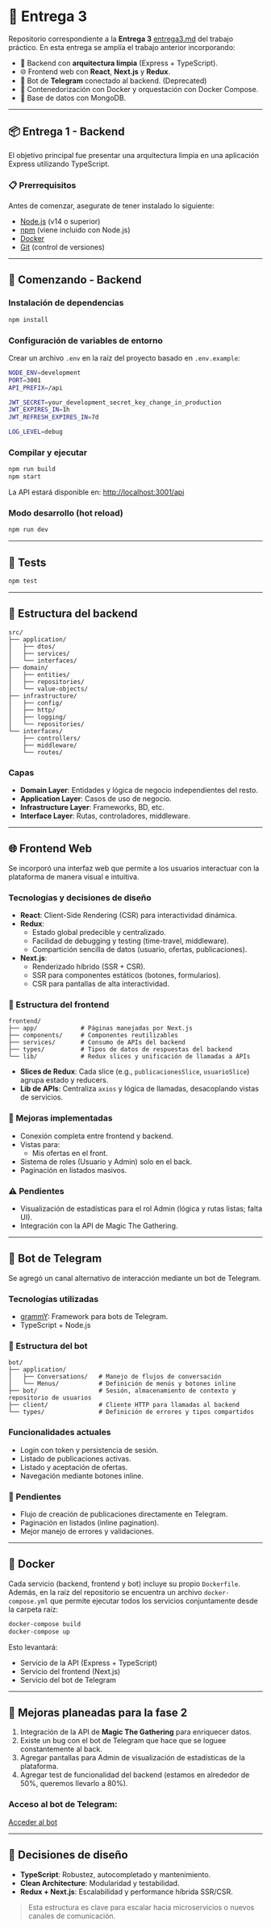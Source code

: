 # 🎯 Entrega 3

Repositorio correspondiente a la **Entrega 3**  [entrega3.md](./entrega3.md) del trabajo práctico. En esta entrega se amplía el trabajo anterior incorporando:

- 🧱 Backend con **arquitectura limpia** (Express + TypeScript).  
- 🌐 Frontend web con **React**, **Next.js** y **Redux**.  
- 🤖 Bot de **Telegram** conectado al backend. (Deprecated) 
- 🐳 Contenedorización con Docker y orquestación con Docker Compose.
- 📄 Base de datos con MongoDB. 

---

## 📦 Entrega 1 - Backend

El objetivo principal fue presentar una arquitectura limpia en una aplicación Express utilizando TypeScript.

### 📋 Prerrequisitos

Antes de comenzar, asegurate de tener instalado lo siguiente:

- [Node.js](https://nodejs.org/) (v14 o superior)  
- [npm](https://www.npmjs.com/) (viene incluido con Node.js)  
- [Docker](https://www.docker.com/get-started)  
- [Git](https://git-scm.com/) (control de versiones)

---

## 🚀 Comenzando - Backend

### Instalación de dependencias

```bash
npm install
```

### Configuración de variables de entorno

Crear un archivo `.env` en la raíz del proyecto basado en `.env.example`:

```bash
NODE_ENV=development
PORT=3001
API_PREFIX=/api

JWT_SECRET=your_development_secret_key_change_in_production
JWT_EXPIRES_IN=1h
JWT_REFRESH_EXPIRES_IN=7d

LOG_LEVEL=debug
```

### Compilar y ejecutar

```bash
npm run build
npm start
```

La API estará disponible en: [http://localhost:3001/api](http://localhost:3001/api)

### Modo desarrollo (hot reload)

```bash
npm run dev
```

---

## 🧪 Tests

```bash
npm test
```

---

## 📁 Estructura del backend

```
src/
├── application/
│   ├── dtos/
│   ├── services/
│   └── interfaces/
├── domain/
│   ├── entities/
│   ├── repositories/
│   └── value-objects/
├── infrastructure/
│   ├── config/
│   ├── http/
│   ├── logging/
│   └── repositories/
└── interfaces/
    ├── controllers/
    ├── middleware/
    └── routes/
```

### Capas

- **Domain Layer**: Entidades y lógica de negocio independientes del resto.  
- **Application Layer**: Casos de uso de negocio.  
- **Infrastructure Layer**: Frameworks, BD, etc.  
- **Interface Layer**: Rutas, controladores, middleware.

---

## 🌐 Frontend Web

Se incorporó una interfaz web que permite a los usuarios interactuar con la plataforma de manera visual e intuitiva.

### Tecnologías y decisiones de diseño

- **React**: Client-Side Rendering (CSR) para interactividad dinámica.  
- **Redux**:  
  - Estado global predecible y centralizado.  
  - Facilidad de debugging y testing (time-travel, middleware).  
  - Compartición sencilla de datos (usuario, ofertas, publicaciones).  
- **Next.js**:  
  - Renderizado híbrido (SSR + CSR).  
  - SSR para componentes estáticos (botones, formularios).  
  - CSR para pantallas de alta interactividad.

### 📁 Estructura del frontend

```
frontend/
├── app/            # Páginas manejadas por Next.js
├── components/     # Componentes reutilizables
├── services/       # Consumo de APIs del backend
├── types/          # Tipos de datos de respuestas del backend
└── lib/            # Redux slices y unificación de llamadas a APIs
```

- **Slices de Redux**: Cada slice (e.g., `publicacionesSlice`, `usuarioSlice`) agrupa estado y reducers.  
- **Lib de APIs**: Centraliza `axios` y lógica de llamadas, desacoplando vistas de servicios.

### 🔧 Mejoras implementadas

- Conexión completa entre frontend y backend.  
- Vistas para:
  - Mis ofertas en el front.  
- Sistema de roles (Usuario y Admin) solo en el back.  
- Paginación en listados masivos.  


### ⚠️ Pendientes

- Visualización de estadísticas para el rol Admin (lógica y rutas listas; falta UI).
- Integración con la API de Magic The Gathering.
---

## 🤖 Bot de Telegram

Se agregó un canal alternativo de interacción mediante un bot de Telegram.

### Tecnologías utilizadas

- [grammY](https://grammy.dev/): Framework para bots de Telegram.
- TypeScript + Node.js

### 📁 Estructura del bot

```
bot/
├── application/
│   ├── Conversations/   # Manejo de flujos de conversación
│   └── Menus/           # Definición de menús y botones inline
├── bot/                 # Sesión, almacenamiento de contexto y repositorio de usuarios
├── client/              # Cliente HTTP para llamadas al backend
└── types/               # Definición de errores y tipos compartidos
```

### Funcionalidades actuales

- Login con token y persistencia de sesión.  
- Listado de publicaciones activas.  
- Listado y aceptación de ofertas.  
- Navegación mediante botones inline.

### 🔧 Pendientes

- Flujo de creación de publicaciones directamente en Telegram.  
- Paginación en listados (inline pagination).  
- Mejor manejo de errores y validaciones.

---

## 🐳 Docker

Cada servicio (backend, frontend y bot) incluye su propio `Dockerfile`. Además, en la raíz del repositorio se encuentra un archivo `docker-compose.yml` que permite ejecutar todos los servicios conjuntamente desde la carpeta raíz:

```bash
docker-compose build
docker-compose up
```

Esto levantará:
- Servicio de la API (Express + TypeScript)  
- Servicio del frontend (Next.js)  
- Servicio del bot de Telegram

---

## 🔧 Mejoras planeadas para la fase 2

1. Integración de la API de **Magic The Gathering** para enriquecer datos.
2. Existe un bug con el bot de Telegram que hace que se loguee constantemente al back.
3. Agregar pantallas para Admin de visualización de estadísticas de la plataforma.
4. Agregar test de funcionalidad del backend (estamos en alrededor de 50%, queremos llevarlo a 80%).

### Acceso al bot de Telegram:

[Acceder al bot](https://t.me/magic_cards_g3_bot)

---

## 🧠 Decisiones de diseño

- **TypeScript**: Robustez, autocompletado y mantenimiento.  
- **Clean Architecture**: Modularidad y testabilidad.  
- **Redux + Next.js**: Escalabilidad y performance híbrida SSR/CSR.

> Esta estructura es clave para escalar hacia microservicios o nuevos canales de comunicación.
